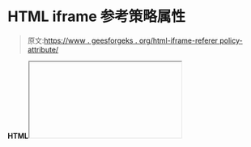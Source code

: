 # HTML iframe 参考策略属性

> 原文:[https://www . geesforgeks . org/html-iframe-referer policy-attribute/](https://www.geeksforgeeks.org/html-iframe-referrerpolicy-attribute/)

**HTML<iframe>referrer policy 属性**用于指定获取结果时将发送的引用信息。

**语法**

```html
<iframe referrerpolicy="value">
```

**属性值:**

1.  **无引用者**:指定不会随请求一起发送引用信息。
2.  **降级时无推荐人:**有默认值。它指定引用头将不会发送到没有 HTTPS 的源。
3.  **来源:**指定在所有情况下只发送文档的来源作为推荐人。
4.  **原点-当-跨原点:**执行同原点请求时发送原点、路径、查询字符串，其他情况只发送单据的原点。
5.  **同源:**指定将为同站点源发送推荐人，但跨源请求将不发送推荐人信息。
6.  s **trict-origin:** 它只在协议安全级别保持不变(HTTPS/HTTPS)的情况下发送文档的来源作为引用者，但不发送到不太安全的目的地(HTTPS/HTTP)。
7.  **严格-起源-何时-跨起源:**它在执行同起源请求时发送起源、路径和 querystring，在执行跨起源请求时仅在协议安全级别保持不变时发送起源(HTTPS/HTTPS)，不向任何不太安全的目的地发送报头(HTTPS/HTTP)。

**示例:**

## 超文本标记语言

```html
<!DOCTYPE html> 
<html> 

<head> 
    <title> 
        HTML iframe referrerpolicy Attribute 
    </title> 
</head> 

<body style="text-align:center;"> 
    <h1>GeeksforGeeks</h1> 

    <h2> 
        HTML iframe referrerpolicy Attribute 
    </h2> 

    <iframe src="https://ide.geeksforgeeks.org/index.php"
        height="200" width="400" 
        referrerpolicy="no-referrer">
    </iframe> 
</body> 

</html>
```

**输出:**

![](img/23987eb9521c7023181d7a296098e207.png)

**支持的浏览器:**

*   谷歌 Chrome
*   微软公司出品的 web 浏览器
*   火狐浏览器
*   旅行队
*   歌剧
